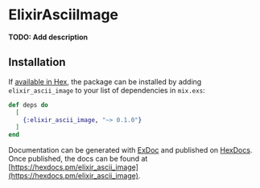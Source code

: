 # ElixirAsciiImage

**TODO: Add description**

## Installation

If [available in Hex](https://hex.pm/docs/publish), the package can be installed
by adding `elixir_ascii_image` to your list of dependencies in `mix.exs`:

```elixir
def deps do
  [
    {:elixir_ascii_image, "~> 0.1.0"}
  ]
end
```

Documentation can be generated with [ExDoc](https://github.com/elixir-lang/ex_doc)
and published on [HexDocs](https://hexdocs.pm). Once published, the docs can
be found at [https://hexdocs.pm/elixir_ascii_image](https://hexdocs.pm/elixir_ascii_image).

